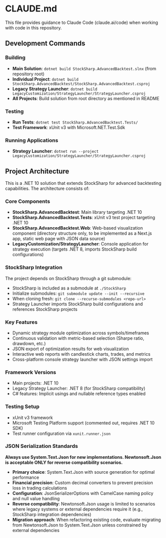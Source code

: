 # CLAUDE.md

This file provides guidance to Claude Code (claude.ai/code) when working with code in this repository.

## Development Commands

### Building

- **Main Solution**: `dotnet build StockSharp.AdvancedBacktest.slnx` (from repository root)
- **Individual Project**: `dotnet build StockSharp.AdvancedBacktest/StockSharp.AdvancedBacktest.csproj`
- **Legacy Strategy Launcher**: `dotnet build LegacyCustomization/StrategyLauncher/StrategyLauncher.csproj`
- **All Projects**: Build solution from root directory as mentioned in README

### Testing

- **Run Tests**: `dotnet test StockSharp.AdvancedBacktest.Tests/`
- **Test Framework**: xUnit v3 with Microsoft.NET.Test.Sdk

### Running Applications

- **Strategy Launcher**: `dotnet run --project LegacyCustomization/StrategyLauncher/StrategyLauncher.csproj`

## Project Architecture

This is a .NET 10 solution that extends StockSharp for advanced backtesting capabilities. The architecture consists of:

### Core Components

- **StockSharp.AdvancedBacktest**: Main library targeting .NET 10
- **StockSharp.AdvancedBacktest.Tests**: xUnit v3 test project targeting .NET 10
- **StockSharp.AdvancedBacktest.Web**: Web-based visualization component (directory structure only, to be implemented as a Next.js app, static web page with JSON data source)
- **LegacyCustomization/StrategyLauncher**: Console application for strategy execution (targets .NET 8, imports StockSharp build configurations)

### StockSharp Integration

The project depends on StockSharp through a git submodule:

- StockSharp is included as a submodule at `./StockSharp`
- Initialize submodules: `git submodule update --init --recursive`
- When cloning fresh: `git clone --recurse-submodules <repo-url>`
- Strategy Launcher imports StockSharp build configurations and references StockSharp projects

### Key Features

- Dynamic strategy module optimization across symbols/timeframes
- Continuous validation with metric-based selection (Sharpe ratio, drawdown, etc.)
- JSON export of optimization results for web visualization
- Interactive web reports with candlestick charts, trades, and metrics
- Cross-platform console strategy launcher with JSON settings import

### Framework Versions

- Main projects: .NET 10
- Legacy Strategy Launcher: .NET 8 (for StockSharp compatibility)
- C# features: Implicit usings and nullable reference types enabled

### Testing Setup

- xUnit v3 framework
- Microsoft Testing Platform support (commented out, requires .NET 10 SDK)
- Test runner configuration via `xunit.runner.json`

### JSON Serialization Standards

**Always use System.Text.Json for new implementations. Newtonsoft.Json is acceptable ONLY for reverse compatibility scenarios.**

- **Primary choice**: System.Text.Json with source generation for optimal performance
- **Financial precision**: Custom decimal converters to prevent precision loss in trading calculations
- **Configuration**: JsonSerializerOptions with CamelCase naming policy and null value handling
- **Reverse compatibility**: Newtonsoft.Json usage is limited to scenarios where legacy systems or external dependencies require it (e.g., StockSharp integration dependencies)
- **Migration approach**: When refactoring existing code, evaluate migrating from Newtonsoft.Json to System.Text.Json unless constrained by external dependencies
